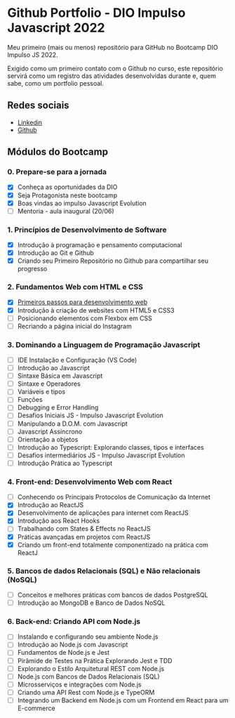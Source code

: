 # Github Portfolio - DIO Impulso Javascript 2022

Meu primeiro (mais ou menos) repositório para GitHub no Bootcamp DIO Impulso JS 2022.

Exigido como um primeiro contato com o Github no curso, este repositório servirá como um registro das atividades desenvolvidas durante e, quem sabe, como um portfolio pessoal.

## Redes sociais
* [Linkedin](https://www.linkedin.com/in/pedrocarvalhoeng/)
* [Github](https://github.com/Pitossomo)

## Módulos do Bootcamp
### 0. Prepare-se para a jornada
- [x] Conheça as oportunidades da DIO
- [x] Seja Protagonista neste bootcamp
- [x] Boas vindas ao impulso Javascript Evolution
- [ ] Mentoria - aula inaugural (20/06)

### 1. Princípios de Desenvolvimento de Software
- [x] Introdução à programação e pensamento computacional
- [x] Introdução ao Git e Github
- [x] Criando seu Primeiro Repositório no Github para compartilhar seu progresso

### 2. Fundamentos Web com HTML e CSS
- [x] [Primeiros passos para desenvolvimento web](./Modulo%202/2.1%20Primeiros%20passos%20para%20WebDev.md)
- [x] Introdução à criação de websites com HTML5 e CSS3
- [ ] Posicionando elementos com Flexbox em CSS
- [ ] Recriando a página inicial do Instagram

### 3. Dominando a Linguagem de Programação Javascript
- [ ] IDE Instalação e Configuração (VS Code)
- [ ] Introdução ao Javascript
- [ ] Sintaxe Básica em Javascript
- [ ] Sintaxe e Operadores
- [ ] Variáveis e tipos
- [ ] Funções
- [ ] Debugging e Error Handling
- [ ] Desafios Iniciais JS - Impulso Javascript Evolution
- [ ] Manipulando a D.O.M. com Javascript
- [ ] Javascript Assíncrono
- [ ] Orientação a objetos
- [ ] Introdução ao Typescript: Explorando classes, tipos e interfaces
- [ ] Desafios intermediários JS - Impulso Javascript Evolution
- [ ] Introdução Prática ao Typescript

### 4. Front-end: Desenvolvimento Web com React
- [ ] Conhecendo os Principais Protocolos de Comunicação da Internet
- [x] Introdução ao ReactJS
- [x] Desenvolvimento de aplicações para internet com ReactJS
- [x] Introdução aos React Hooks
- [ ] Trabalhando com States & Effects no ReactJS
- [x] Práticas avançadas em projetos com ReactJS
- [x] Criando um front-end totalmente componentizado na prática com ReactJ

### 5. Bancos de dados Relacionais (SQL) e Não relacionais (NoSQL)
- [ ] Conceitos e melhores práticas com bancos de dados PostgreSQL
- [ ] Introdução ao MongoDB e Banco de Dados NoSQL

### 6. Back-end: Criando API com Node.js
- [ ] Instalando e configurando seu ambiente Node.js
- [ ] Introdução ao Node.js com Javascript
- [ ] Fundamentos de Node.js e Jest
- [ ] Pirâmide de Testes na Prática Explorando Jest e TDD
- [ ] Explorando o Estilo Arquitetural REST com Node.js
- [ ] Node.js com Bancos de Dados Relacionais (SQL)
- [ ] Microsserviços e integrações com Node.js
- [ ] Criando uma API Rest com Node.js e TypeORM
- [ ] Integrando um Backend em Node.js com um Frontend em React para um E-commerce